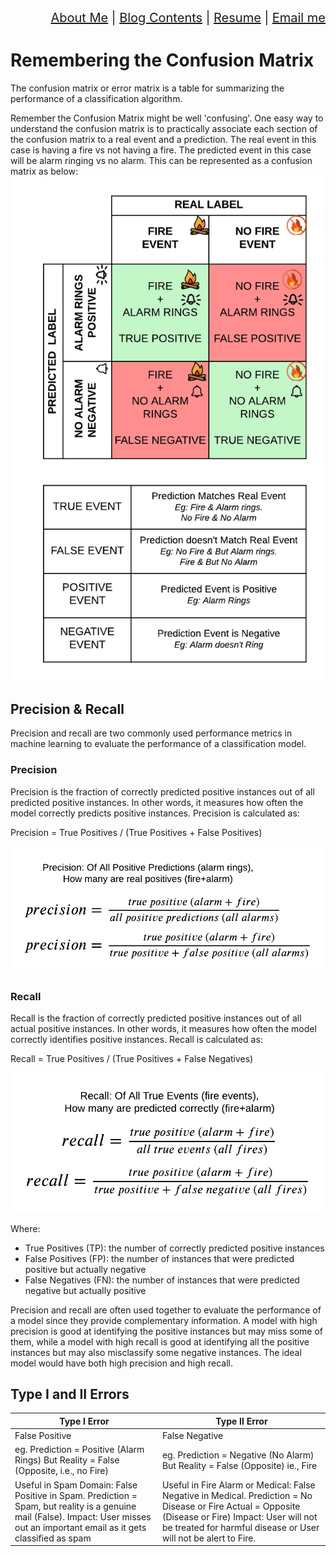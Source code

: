 <div align="right" style="font-size: 20px;">
<a href="https://vimvenu-rgb.github.io/">About Me</a> | 
 <a href="blog_contents.html">Blog Contents</a> | 
 <a href="https://vimvenu-rgb.github.io/resume.pdf">Resume</a> | 
 <a href="mailto:vimalkumar.engr@gmail.com?subject=Saw%20Your%20Github%20Blog&body=Enter%20Your%20Text.">Email me</a>
</div>

# Remembering the Confusion Matrix
The confusion matrix or error matrix is a table for summarizing the performance of a classification algorithm.

Remember the Confusion Matrix might be well 'confusing'. One easy way to understand the confusion matrix is to practically associate each section of the confusion matrix to a real event and a prediction. The real event in this case is having a fire vs not having a fire. The predicted event in this case will be alarm ringing vs no alarm. This can be represented as a confusion matrix as below:
![Alt text](/images/positive_negative.png)

## Precision & Recall
Precision and recall are two commonly used performance metrics in machine learning to evaluate the performance of a classification model.

### Precision
Precision is the fraction of correctly predicted positive instances out of all predicted positive instances. In other words, it measures how often the model correctly predicts positive instances. Precision is calculated as:

Precision = True Positives / (True Positives + False Positives)

![Alt text](/images/precision.png)

### Recall
Recall is the fraction of correctly predicted positive instances out of all actual positive instances. In other words, it measures how often the model correctly identifies positive instances. Recall is calculated as:

Recall = True Positives / (True Positives + False Negatives)

![Alt text](/images/recall.png)

Where:
- True Positives (TP): the number of correctly predicted positive instances
- False Positives (FP): the number of instances that were predicted positive but actually negative
-  False Negatives (FN): the number of instances that were predicted negative but actually positive

Precision and recall are often used together to evaluate the performance of a model since they provide complementary information. A model with high precision is good at identifying the positive instances but may miss some of them, while a model with high recall is good at identifying all the positive instances but may also misclassify some negative instances. The ideal model would have both high precision and high recall.


## Type I and II Errors
| Type I Error                                                                                                                                                                        | Type II Error                                                                                                                                                                                                            |
|-------------------------------------------------------------------------------------------------------------------------------------------------------------------------------------|--------------------------------------------------------------------------------------------------------------------------------------------------------------------------------------------------------------------------|
| False Positive                                                                                                                                                                      | False Negative                                                                                                                                                                                                           |
| eg. Prediction = Positive (Alarm Rings) But Reality = False (Opposite, i.e., no Fire)                                                                                               | eg. Prediction = Negative (No Alarm) But Reality = False (Opposite) ie., Fire                                                                                                                                            |
| Useful in Spam Domain: False Positive in Spam. Prediction = Spam, but reality is a  genuine mail (False). Impact: User misses out an important email  as it gets classified as spam | Useful in Fire Alarm or Medical: False Negative in Medical. Prediction = No Disease or Fire Actual = Opposite (Disease or Fire) Impact: User will not be treated for harmful  disease or User will not be alert to Fire. |
